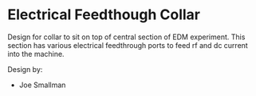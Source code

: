 Electrical Feedthough Collar
============================
Design for collar to sit on top of central section of EDM experiment. This section has various electrical feedthrough ports to feed rf and dc current into the machine.

Design by:
* Joe Smallman

